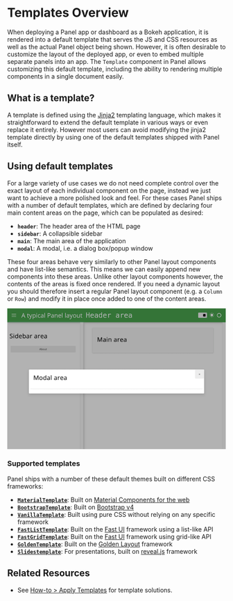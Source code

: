 # Templates Overview

When deploying a Panel app or dashboard as a Bokeh application, it is rendered into a default template that serves the JS and CSS resources as well as the actual Panel object being shown. However, it is often desirable to customize the layout of the deployed app, or even to embed multiple separate panels into an app. The ``Template`` component in Panel allows customizing this default template, including the ability to rendering multiple components in a single document easily.

## What is a template?

A template is defined using the [Jinja2](http://jinja.pocoo.org/docs/) templating language, which makes it straightforward to extend the default template in various ways or even replace it entirely. However most users can avoid modifying the jinja2 template directly by using one of the default templates shipped with Panel itself.

## Using default templates

For a large variety of use cases we do not need complete control over the exact layout of each individual component on the page, instead we just want to achieve a more polished look and feel. For these cases Panel ships with a number of default templates, which are defined by declaring four main content areas on the page, which can be populated as desired:

* **`header`**: The header area of the HTML page
* **`sidebar`**: A collapsible sidebar
* **`main`**: The main area of the application
* **`modal`**: A modal, i.e. a dialog box/popup window

These four areas behave very similarly to other Panel layout components and have list-like semantics. This means we can easily append new components into these areas. Unlike other layout components however, the contents of the areas is fixed once rendered. If you need a dynamic layout you should therefore insert a regular Panel layout component (e.g. a `Column` or `Row`) and modify it in place once added to one of the content areas.

<img src="../../_static/images/template_areas.png" style="margin-left: auto; margin-right: auto; display: block;"></img>

### Supported templates

Panel ships with a number of these default themes built on different CSS frameworks:

* **[``MaterialTemplate``](../../reference/templates/Material.md)**: Built on [Material Components for the web](https://material.io/develop/web/)
* **[``BootstrapTemplate``](../../reference/templates/Bootstrap.md)**: Built on  [Bootstrap v4](https://getbootstrap.com/docs/4.0/getting-started/introduction/)
* **[``VanillaTemplate``](../../reference/templates/Vanilla.md)**: Built using pure CSS without relying on any specific framework
* **[``FastListTemplate``](../../reference/templates/FastListTemplate.md)**: Built on the [Fast UI](https://fast.design/) framework using a list-like API
* **[``FastGridTemplate``](../../reference/templates/FastGridTemplate.md)**: Built on the [Fast UI](https://fast.design/) framework using grid-like API
* **[``GoldenTemplate``](../../reference/templates/GoldenLayout.md)**: Built on the [Golden Layout](https://golden-layout.com/) framework
* **[``Slidestemplate``](../../reference/templates/Slides.md)**: For presentations, built on [reveal.js](https://revealjs.com/) framework

## Related Resources
- See [How-to > Apply Templates](../../how_to/templates/index.md) for template solutions.
